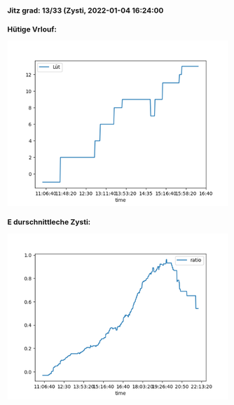 ### Jitz grad: 13/33 (Zysti, 2022-01-04 16:24:00

### Hütige Vrlouf:
![Graph](Today.png)

### E durschnittleche Zysti:
![Graph](Zysti.png)